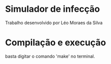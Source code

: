 # Simulador de infecção
Trabalho desenvolvido por Léo Moraes da Silva

# Compilação e execução
basta digitar o comando 'make' no terminal.
